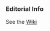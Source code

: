 



### Editorial Info

See the [Wiki](https://github.com/relational-learning/relational-learning.github.io/wiki/Github-Pages-Info)


